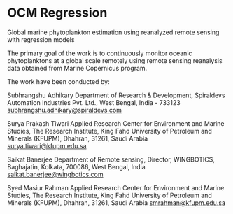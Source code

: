 # OCM Regression
Global marine phytoplankton estimation using reanalyzed remote sensing with regression models

The primary goal of the work is to continuously monitor oceanic phytoplanktons at a global scale remotely using remote sensing reanalysis data obtained from Marine Copernicus program.

The work have been conducted by:

Subhrangshu Adhikary Department of Research & Development, Spiraldevs Automation Industries Pvt. Ltd., West Bengal, India - 733123 subhrangshu.adhikary@spiraldevs.com

Surya Prakash Tiwari Applied Research Center for Environment and Marine Studies, The Research Institute, King Fahd University of Petroleum and Minerals (KFUPM), Dhahran, 31261, Saudi Arabia surya.tiwari@kfupm.edu.sa

Saikat Banerjee Department of Remote sensing, Director, WINGBOTICS, Baghajatin, Kolkata, 700086, West Bengal, India saikat.banerjee@wingbotics.com

Syed Masiur Rahman Applied Research Center for Environment and Marine Studies, The Research Institute, King Fahd University of Petroleum and Minerals (KFUPM), Dhahran, 31261, Saudi Arabia smrahman@kfupm.edu.sa
